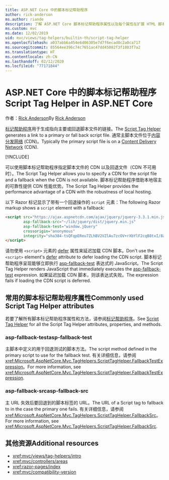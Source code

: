 ```yaml
---
title: ASP.NET Core 中的脚本标记帮助程序
author: rick-anderson
ms.author: riande
description: 了解 ASP.NET Core 脚本标记帮助程序属性以及每个属性在扩展 HTML 脚本标记的行为中所起的作用。
ms.custom: mvc
ms.date: 12/02/2019
uid: mvc/views/tag-helpers/builtin-th/script-tag-helper
ms.openlocfilehash: a037abb6a454e6d06305e7d7f6ecad0c2a0ca717
ms.sourcegitcommit: 85564ee396c74c7651ac47dd45082f3f1803f7a2
ms.translationtype: HT
ms.contentlocale: zh-CN
ms.lasthandoff: 02/12/2020
ms.locfileid: "77171844"
---
```

# <a name="script-tag-helper-in-aspnet-core"></a><span data-ttu-id="2fd88-103">ASP.NET Core 中的脚本标记帮助程序</span><span class="sxs-lookup"><span data-stu-id="2fd88-103">Script Tag Helper in ASP.NET Core</span></span>

<span data-ttu-id="2fd88-104">作者：[Rick Anderson](https://twitter.com/RickAndMSFT)</span><span class="sxs-lookup"><span data-stu-id="2fd88-104">By [Rick Anderson](https://twitter.com/RickAndMSFT)</span></span>

<span data-ttu-id="2fd88-105">[标记帮助程序](xref:Microsoft.AspNetCore.Mvc.TagHelpers.ScriptTagHelper)用于生成指向主要或回退脚本文件的链接。</span><span class="sxs-lookup"><span data-stu-id="2fd88-105">The [Script Tag Helper](xref:Microsoft.AspNetCore.Mvc.TagHelpers.ScriptTagHelper) generates a link to a primary or fall back script file.</span></span> <span data-ttu-id="2fd88-106">通常主脚本文件位于[内容分发网络](/office365/enterprise/content-delivery-networks#what-exactly-is-a-cdn) (CDN)。</span><span class="sxs-lookup"><span data-stu-id="2fd88-106">Typically the primary script file is on a [Content Delivery Network](/office365/enterprise/content-delivery-networks#what-exactly-is-a-cdn) (CDN).</span></span>

[!INCLUDE[](~/includes/cdn.md)]

<span data-ttu-id="2fd88-107">可以使用脚本标记帮助程序指定脚本文件的 CDN 以及回退文件（CDN 不可用时）。</span><span class="sxs-lookup"><span data-stu-id="2fd88-107">The Script Tag Helper allows you to specify a CDN for the script file and a fallback when the CDN is not available.</span></span> <span data-ttu-id="2fd88-108">脚本标记帮助程序借助本地宿主的可靠性提供 CDN 性能优势。</span><span class="sxs-lookup"><span data-stu-id="2fd88-108">The Script Tag Helper provides the performance advantage of a CDN with the robustness of local hosting.</span></span>

<span data-ttu-id="2fd88-109">以下 Razor 标记显示了带有一个回退操作的 `script` 元素：</span><span class="sxs-lookup"><span data-stu-id="2fd88-109">The following Razor markup shows a `script` element with a fallback:</span></span>

```html
<script src="https://ajax.aspnetcdn.com/ajax/jquery/jquery-3.3.1.min.js"
        asp-fallback-src="~/lib/jquery/dist/jquery.min.js"
        asp-fallback-test="window.jQuery"
        crossorigin="anonymous"
        integrity="sha384-tsQFqpEReu7ZLhBV2VZlAu7zcOV+rXbYlF2cqB8txI/8aZajjp4Bqd+V6D5IgvKT">
</script>
```

<span data-ttu-id="2fd88-110">请勿使用 `<script>` 元素的 [defer](https://developer.mozilla.org/docs/Web/HTML/Element/script) 属性来延迟加载 CDN 脚本。</span><span class="sxs-lookup"><span data-stu-id="2fd88-110">Don't use the `<script>` element's [defer](https://developer.mozilla.org/docs/Web/HTML/Element/script) attribute to defer loading the CDN script.</span></span> <span data-ttu-id="2fd88-111">脚本标记帮助程序呈现能够立即执行 [asp-fallback-test](#asp-fallback-test) 表达式的 JavaScript。</span><span class="sxs-lookup"><span data-stu-id="2fd88-111">The Script Tag Helper renders JavaScript that immediately executes the [asp-fallback-test](#asp-fallback-test) expression.</span></span> <span data-ttu-id="2fd88-112">如果延迟加载 CDN 脚本，则该表达式失败。</span><span class="sxs-lookup"><span data-stu-id="2fd88-112">The expression fails if loading the CDN script is deferred.</span></span>

## <a name="commonly-used-script-tag-helper-attributes"></a><span data-ttu-id="2fd88-113">常用的脚本标记帮助程序属性</span><span class="sxs-lookup"><span data-stu-id="2fd88-113">Commonly used Script Tag Helper attributes</span></span>

<span data-ttu-id="2fd88-114">若要了解所有脚本标记帮助程序属性和方法，请参阅[标记帮助程序](xref:Microsoft.AspNetCore.Mvc.TagHelpers.ScriptTagHelper)。</span><span class="sxs-lookup"><span data-stu-id="2fd88-114">See [Script Tag Helper](xref:Microsoft.AspNetCore.Mvc.TagHelpers.ScriptTagHelper) for all the Script Tag Helper attributes, properties, and methods.</span></span>

### <a name="asp-fallback-test"></a><span data-ttu-id="2fd88-115">asp-fallback-test</span><span class="sxs-lookup"><span data-stu-id="2fd88-115">asp-fallback-test</span></span>

<span data-ttu-id="2fd88-116">主脚本中定义的用于回退测试的脚本方法。</span><span class="sxs-lookup"><span data-stu-id="2fd88-116">The script method defined in the primary script to use for the fallback test.</span></span> <span data-ttu-id="2fd88-117">有关详细信息，请参阅 <xref:Microsoft.AspNetCore.Mvc.TagHelpers.ScriptTagHelper.FallbackTestExpression>。</span><span class="sxs-lookup"><span data-stu-id="2fd88-117">For more information, see <xref:Microsoft.AspNetCore.Mvc.TagHelpers.ScriptTagHelper.FallbackTestExpression>.</span></span>

### <a name="asp-fallback-src"></a><span data-ttu-id="2fd88-118">asp-fallback-src</span><span class="sxs-lookup"><span data-stu-id="2fd88-118">asp-fallback-src</span></span>

<span data-ttu-id="2fd88-119">主 URL 失效后要回退到的脚本标签的 URL。</span><span class="sxs-lookup"><span data-stu-id="2fd88-119">The URL of a Script tag to fallback to in the case the primary one fails.</span></span> <span data-ttu-id="2fd88-120">有关详细信息，请参阅 <xref:Microsoft.AspNetCore.Mvc.TagHelpers.ScriptTagHelper.FallbackSrc>。</span><span class="sxs-lookup"><span data-stu-id="2fd88-120">For more information, see <xref:Microsoft.AspNetCore.Mvc.TagHelpers.ScriptTagHelper.FallbackSrc>.</span></span>

## <a name="additional-resources"></a><span data-ttu-id="2fd88-121">其他资源</span><span class="sxs-lookup"><span data-stu-id="2fd88-121">Additional resources</span></span>

* <xref:mvc/views/tag-helpers/intro>
* <xref:mvc/controllers/areas>
* <xref:razor-pages/index>
* <xref:mvc/compatibility-version>
